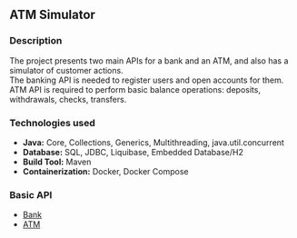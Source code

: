 ## ATM Simulator

### Description
The project presents two main APIs for a bank and an ATM, and also has a simulator of customer actions.  
The banking API is needed to register users and open accounts for them.  
ATM API is required to perform basic balance operations: deposits, withdrawals, checks, transfers.  

### Technologies used
- **Java:** Core, Collections, Generics, Multithreading, java.util.concurrent
- **Database:** SQL, JDBC, Liquibase, Embedded Database/H2
- **Build Tool:** Maven
- **Containerization:** Docker, Docker Compose

### Basic API
- [Bank](src/main/java/com/atmsim/api/Bank.java)
- [ATM](src/main/java/com/atmsim/api/ATM.java)

